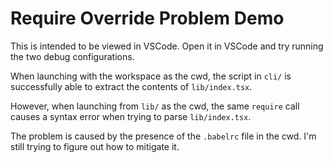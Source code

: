 # Require Override Problem Demo

This is intended to be viewed in VSCode. Open it in VSCode and try running
the two debug configurations.

When launching with the workspace as the cwd, the script in `cli/` is successfully
able to extract the contents of `lib/index.tsx`.

However, when launching from `lib/` as the cwd, the same `require` call causes
a syntax error when trying to parse `lib/index.tsx`.

The problem is caused by the presence of the `.babelrc` file in the cwd. I'm still
trying to figure out how to mitigate it.

